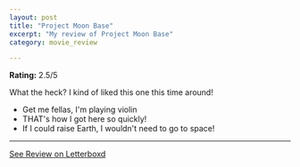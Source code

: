 ```yaml
---
layout: post
title: "Project Moon Base"
excerpt: "My review of Project Moon Base"
category: movie_review

---
```


**Rating:** 2.5/5

What the heck? I kind of liked this one this time around!

* Get me fellas, I'm playing violin
* THAT's how I got here so quickly!
* If I could raise Earth, I wouldn't need to go to space!

<hr>

[See Review on Letterboxd](https://boxd.it/8CsQ0z)
